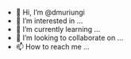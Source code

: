 - 👋 Hi, I’m @dmuriungi
- 👀 I’m interested in ...
- 🌱 I’m currently learning ...
- 💞️ I’m looking to collaborate on ...
- 📫 How to reach me ...

<!---
dmuriungi/dmuriungi is a ✨ special ✨ repository because its `README.md` (this file) appears on your GitHub profile.
You can click the Preview link to take a look at your changes.
--->
